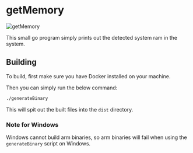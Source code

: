# getMemory

![getMemory](https://github.com/ATLauncher/ATLauncher/workflows/getMemory/badge.svg)

This small go program simply prints out the detected system ram in the system.

## Building

To build, first make sure you have Docker installed on your machine.

Then you can simply run the below command:

```sh
./generateBinary
```

This will spit out the built files into the `dist` directory.

### Note for Windows

Windows cannot build arm binaries, so arm binaries will fail when using the `generateBinary` script on Windows.
